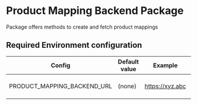 # Product Mapping Backend Package

Package offers methods to create and fetch product mappings


## Required Environment configuration
| Config  | Default value | Example | Description |
|---|---|---|---|
| PRODUCT_MAPPING_BACKEND_URL | (none) | https://xyz.abc | Url for mapping service |